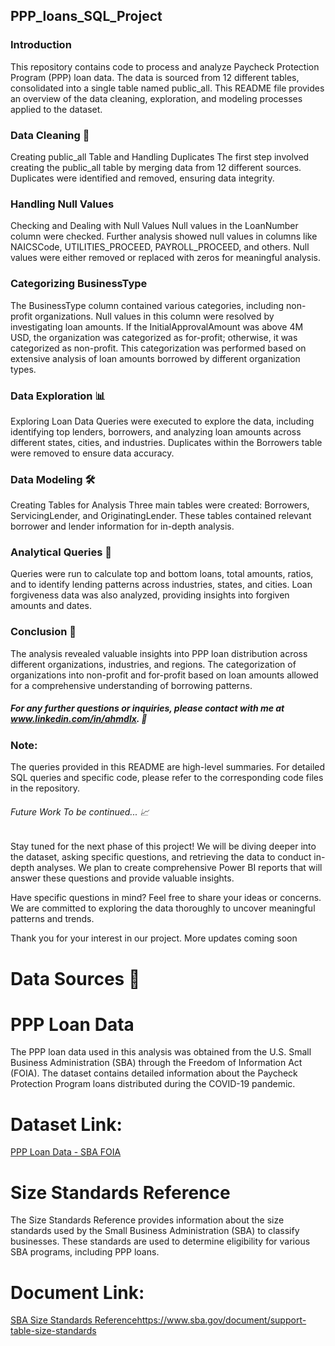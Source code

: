 ## PPP_loans_SQL_Project

### Introduction
This repository contains code to process and analyze Paycheck Protection Program (PPP) loan data. The data is sourced from 12 different tables, consolidated into a single table named public_all. This README file provides an overview of the data cleaning, exploration, and modeling processes applied to the dataset.

### Data Cleaning 🧹
Creating public_all Table and Handling Duplicates
The first step involved creating the public_all table by merging data from 12 different sources. Duplicates were identified and removed, ensuring data integrity.

### Handling Null Values
Checking and Dealing with Null Values
Null values in the LoanNumber column were checked. Further analysis showed null values in columns like NAICSCode, UTILITIES_PROCEED, PAYROLL_PROCEED, and others. Null values were either removed or replaced with zeros for meaningful analysis.

### Categorizing BusinessType
The BusinessType column contained various categories, including non-profit organizations. Null values in this column were resolved by investigating loan amounts. If the InitialApprovalAmount was above 4M USD, the organization was categorized as for-profit; otherwise, it was categorized as non-profit. This categorization was performed based on extensive analysis of loan amounts borrowed by different organization types.

### Data Exploration 📊
Exploring Loan Data
Queries were executed to explore the data, including identifying top lenders, borrowers, and analyzing loan amounts across different states, cities, and industries. Duplicates within the Borrowers table were removed to ensure data accuracy.

### Data Modeling 🛠️
Creating Tables for Analysis
Three main tables were created: Borrowers, ServicingLender, and OriginatingLender. These tables contained relevant borrower and lender information for in-depth analysis.

### Analytical Queries 🔢
Queries were run to calculate top and bottom loans, total amounts, ratios, and to identify lending patterns across industries, states, and cities. Loan forgiveness data was also analyzed, providing insights into forgiven amounts and dates.

### Conclusion 🔮 
The analysis revealed valuable insights into PPP loan distribution across different organizations, industries, and regions. The categorization of organizations into non-profit and for-profit based on loan amounts allowed for a comprehensive understanding of borrowing patterns.

##### For any further questions or inquiries, please contact with me at www.linkedin.com/in/ahmdlx. 📩

### Note:
The queries provided in this README are high-level summaries. For detailed SQL queries and specific code, please refer to the corresponding code files in the repository.
###### Future Work To be continued... 📈 

Stay tuned for the next phase of this project! We will be diving deeper into the dataset, asking specific questions, and retrieving the data to conduct in-depth analyses. We plan to create comprehensive Power BI reports that will answer these questions and provide valuable insights.

Have specific questions in mind? Feel free to share your ideas or concerns. We are committed to exploring the data thoroughly to uncover meaningful patterns and trends.

Thank you for your interest in our project. More updates coming soon
# Data Sources 🔗
# PPP Loan Data
The PPP loan data used in this analysis was obtained from the U.S. Small Business Administration (SBA) through the Freedom of Information Act (FOIA). The dataset contains detailed information about the Paycheck Protection Program loans distributed during the COVID-19 pandemic.
# Dataset Link:
[PPP Loan Data - SBA FOIA](https://data.sba.gov/dataset/ppp-foia)

# Size Standards Reference
The Size Standards Reference provides information about the size standards used by the Small Business Administration (SBA) to classify businesses. These standards are used to determine eligibility for various SBA programs, including PPP loans.
# Document Link:
[SBA Size Standards Reference](https://www.sba.gov/document/support-table-size-standards)https://www.sba.gov/document/support-table-size-standards


